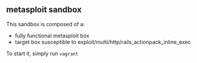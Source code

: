 ## metasploit sandbox

This sandbox is composed of a:
 - fully functional metasploit box
 - target box susceptible to exploit/multi/http/rails_actionpack_inline_exec

To start it, simply run `vagrant`

